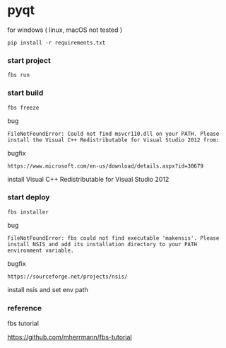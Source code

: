 # pyqt

for windows ( linux, macOS not tested )
```
pip install -r requirements.txt
```

### start project
```
fbs run
```

### start build
```
fbs freeze
```

bug
```
FileNotFoundError: Could not find msvcr110.dll on your PATH. Please install the Visual C++ Redistributable for Visual Studio 2012 from:
```

bugfix
```
https://www.microsoft.com/en-us/download/details.aspx?id=30679
```
install Visual C++ Redistributable for Visual Studio 2012

### start deploy
```
fbs installer
```
bug
```
FileNotFoundError: fbs could not find executable 'makensis'. Please install NSIS and add its installation directory to your PATH environment variable.
```
bugfix
```
https://sourceforge.net/projects/nsis/
```
install nsis and set env path

### reference

fbs tutorial  

https://github.com/mherrmann/fbs-tutorial